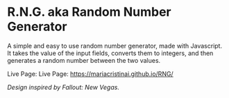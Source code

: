 # R.N.G. aka Random Number Generator
A simple and easy to use random number generator, made with Javascript.
It takes the value of the input fields, converts them to integers, and then generates a random number between the two values.

Live Page: Live Page: https://mariacristinai.github.io/RNG/

_Design inspired by Fallout: New Vegas._